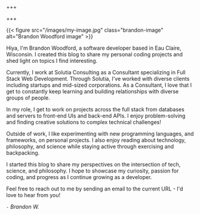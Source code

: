 +++

+++

{{< figure src="/images/my-image.jpg" class="brandon-image" alt="Brandon Woodford image" >}}

Hiya, I'm Brandon Woodford, a software developer based in Eau Claire, Wisconsin. I created this blog to share my personal coding projects and shed light on topics I find interesting.

Currently, I work at Solutia Consulting as a Consultant specializing in Full Stack Web Development. Through Solutia, I've worked with diverse clients including startups and mid-sized corporations. As a Consultant, I love that I get to constantly keep learning and building relationships with diverse groups of people.

In my role, I get to work on projects across the full stack from databases and servers to front-end UIs and back-end APIs. I enjoy problem-solving and finding creative solutions to complex technical challenges!

Outside of work, I like experimenting with new programming languages, and frameworks, on personal projects. I also enjoy reading about technology, philosophy, and science while staying active through exercising and backpacking.

I started this blog to share my perspectives on the intersection of tech, science, and philosophy. I hope to showcase my curiosity, passion for coding, and progress as I continue growing as a developer.

Feel free to reach out to me by sending an email to the current URL - I'd love to hear from you!

*`-` Brandon W.*
